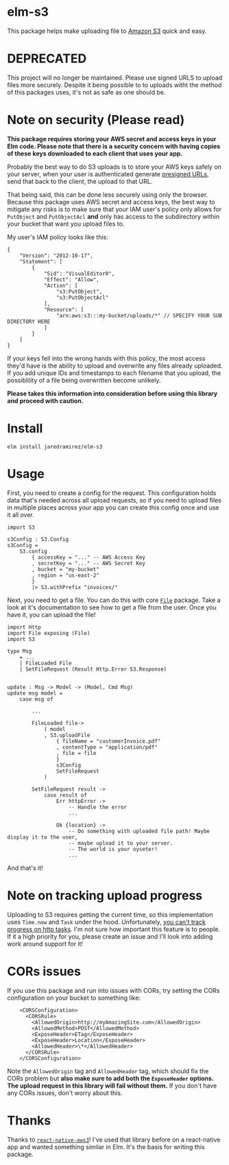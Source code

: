 # elm-s3

This package helps make uploading file to [Amazon S3](https://aws.amazon.com/s3/) quick and easy.

# DEPRECATED

This project will no longer be maintained. Please use signed URLS to upload files more securely. Despite it being possible to to uploads witht the method of this packages uses, it's not as safe as one should be.

# Note on security (Please read)

**This package requires storing your AWS secret and access keys in your Elm code. Please note that there is a security concern with having copies of these keys downloaded to each client that uses your app.**

Probably the best way to do S3 uploads is to store your AWS keys safely on your server, when your user is authenticated generate [presigned URLs](https://docs.aws.amazon.com/AmazonS3/latest/dev/PresignedUrlUploadObject.html), send that back to the client, the upload to that URL.

That being said, this can be done less securely using only the browser. Because this package uses AWS secret and access keys, the best way to mitigate any risks is to make sure that your IAM user's policy only allows for `PutObject` and `PutObjectAcl` **and** only has access to the subdirectory within your bucket that want you upload files to.

My user's IAM policy looks like this:
```
{
    "Version": "2012-10-17",
    "Statement": [
        {
            "Sid": "VisualEditor0",
            "Effect": "Allow",
            "Action": [
                "s3:PutObject",
                "s3:PutObjectAcl"
            ],
            "Resource": [
                "arn:aws:s3:::my-bucket/uploads/*" // SPECIFY YOUR SUB DIRECTORY HERE
            ]
        }
    ]
}
```

If your keys fell into the wrong hands with this policy, the most access they'd have is the ability to upload and overwrite any files already uploaded. If you add unique IDs and timestamps to each filename that you upload, the possiblility of a file being overwritten become unlikely.

**Please takes this information into consideration before using this library and proceed with caution.**


# Install

`elm install jaredramirez/elm-s3`

# Usage

First, you need to create a config for the request. This configuration holds data that's needed across all upload requests, so if you need to upload files in multiple places across your app you can create this config once and use it all over.

    import S3

    s3Config : S3.Config
    s3Config =
        S3.config
            { accessKey = "..." -- AWS Access Key
            , secretKey = "..." -- AWS Secret Key
            , bucket = "my-bucket"
            , region = "us-east-2"
            }
            |> S3.withPrefix "invoices/"

Next, you need to get a file. You can do this with core [`File`](https://package.elm-lang.org/packages/elm/file/latest/File-Select) package. Take a look at it's documentation to see how to get a file from the user. Once you have it, you can upload the file!

    import Http
    import File exposing (File)
    import S3

    type Msg
        = ...
        | FileLoaded File
        | SetFileRequest (Result Http.Error S3.Response)


    update : Msg -> Model -> (Model, Cmd Msg)
    update msg model =
        case msg of

            ...

            FileLoaded file->
                ( model
                , S3.uploadFile
                    { fileName = "customerInvoice.pdf"
                    , contentType = "application/pdf"
                    , file = file
                    }
                    s3Config
                    SetFileRequest
                )

            SetFileRequest result ->
                case result of
                    Err httpError ->
                        -- Handle the error
                        ...

                    Ok {location} ->
                        -- Do something with uploaded file path! Maybe display it to the user,
                        -- maybe upload it to your server.
                        -- The world is your oyseter!
                        ...

And that's it!

# Note on tracking upload progress

Uploading to S3 requires getting the current time, so this implementation uses `Time.now`  and `Task` under the hood. Unfortunately, [you can't track progress on http tasks](https://github.com/elm/http/issues/61). I'm not sure how important this feature is to people. If it a high priority for you, please create an issue and I'll look into adding work around support for it!

# CORs issues

If you use this package and run into issues with CORs, try setting the CORs configuration on your bucket to something like:
```
    <CORSConfiguration>
      <CORSRule>
        <AllowedOrigin>http://myAmazingSite.com</AllowedOrigin>
        <AllowedMethod>POST</AllowedMethod>
        <ExposeHeader>ETag</ExposeHeader>
        <ExposeHeader>Location</ExposeHeader>
        <AllowedHeader>\*</AllowedHeader>
      </CORSRule>
    </CORSConfiguration>
```
Note the `AllowedOrigin` tag and `AllowedHeader` tag, which should fix the CORs problem but **also make sure to add both the `ExposeHeader` options. The upload request in this library will fail without them.** If you don't have any CORs issues, don't worry about this.

# Thanks

Thanks to [`react-native-aws3`](https://github.com/benjreinhart/react-native-aws3)! I've used that library before on a react-native app and wanted something similar in Elm. It's the basis for writing this package.
